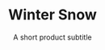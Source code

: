 ---
layout: product-presets
title: Winter Snow
subtitle: A short product subtitle
description: Lorem ipsum dolor sit amet consectetur adipisicing elit. Quod, illo. Optio blanditiis similique recusandae obcaecati aliquid, quis perferendis sequi ratione provident tempora maxime consequuntur possimus commodi a! Ipsam, quae dolore?
product_url: www.google.com
type: preset
featured: true
buy-button-id: 6132599521458
featured-image: /uploads/travel/blog-7.png
related-image: /uploads/travel/blog-7.png
hover-image: /uploads/travel/blog-26.png
featured-image-alt: before and after product name preset
product-description: Lorem ipsum dolor sit amet consectetur adipisicing elit. Quod, illo. Optio blanditiis similique recusandae obcaecati aliquid, quis perferendis sequi ratione provident tempora maxime consequuntur possimus commodi a! Ipsam, quae dolore? Lorem ipsum dolor sit amet consectetur adipisicing elit. Quod, illo. Optio blanditiis similique recusandae obcaecati aliquid.
price: $18
before-image: /uploads/travel/travel-3.jpg
after-image: /uploads/travel/travel-4.jpg
comparison-images:
  - before-image: /uploads/travel/travel-3.jpg
    after-image: /uploads/travel/travel-4.jpg
  - before-image: /uploads/travel/travel-5.jpg
    after-image: /uploads/travel/travel-6.jpg
  - before-image: /uploads/travel/travel-7.jpg
    after-image: /uploads/travel/travel-8.jpg
  - before-image: /uploads/travel/blog-14.png
    after-image: /uploads/travel/blog-15.png
  - before-image: /uploads/travel/blog-16.png
    after-image: /uploads/travel/blog-17.png
  - before-image: /uploads/travel/blog-18.png
    after-image: /uploads/travel/blog-19.png
faqs:
  - question: Frequently asked question 1
    description: Lorem ipsum dolor sit amet consectetur adipisicing elit. Quod, illo. Optio blanditiis similique recusandae obcaecati aliquid, quis perferendis sequi ratione provident tempora maxime consequuntur possimus commodi a! Ipsam, quae dolore? 
  - question: Frequently asked question 2
    description: Lorem ipsum dolor sit amet consectetur adipisicing elit. Quod, illo. Optio blanditiis similique recusandae obcaecati aliquid
  - question: Frequently asked question 3
    description: Lorem ipsum dolor sit amet consectetur adipisicing elit. Quod, illo. Optio blanditiis similique recusandae obcaecati aliquid, dolore? 
  - question: Frequently asked question 4
    description: Lorem ipsum dolor, quis perferendis sequi ratione provident tempora maxime consequuntur possimus commodi a! Ipsam, quae dolore?
categories:
  - travel
  - self care
price: $42
slug: winter-snow
---
